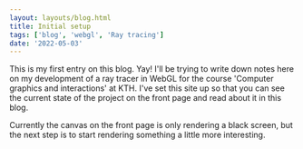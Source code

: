 ```yaml
---
layout: layouts/blog.html
title: Initial setup
tags: ['blog', 'webgl', 'Ray tracing']
date: '2022-05-03'
---
```


This is my first entry on this blog. Yay! I'll be trying to write down notes here on my development of a ray tracer in WebGL for the course 'Computer graphics and interactions' at KTH. I've set this site up so that you can see the current state of the project on the front page and read about it in this blog.

Currently the canvas on the front page is only rendering a black screen, but the next step is to start rendering something a little more interesting.